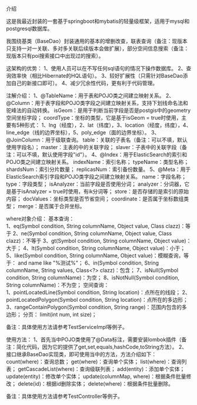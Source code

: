 介绍

这是我最近封装的一套基于springboot和mybatis的轻量级框架，适用于mysql和postgresql数据库。

我围绕基类（BaseDao）封装通用的基本的增删改查，联表查询（备注：现版本只支持一对一关联、多对多关联后续版本会做扩展），部分空间信息搜索（备注：现版本只有poi搜索接口中出现过的搜索）。

这架构的优势：
	1、使用人员可以在不写任何sql语句的情况下操作数据库。
	2、查询效率快（相比Hibernate的HQL语句）。
	3、较好扩展性（只需针对BaseDao添加自己的新接口即可）。
	4、减少冗余性代码，更有利于代码管理。
	
注解介绍：
	1、@TableName：用于表和POJO类之间建立映射关系。
	2、@Column：用于表字段和POJO类字段之间建立映射关系，支持下划线命名法和驼峰法的自动转换。
	  	isGeom：是用于判断当前字段是否是postgis中的geometry空间坐标字段；
	  	coordType：坐标的类型，它是基于isGeom = true时使用，主要有5种形式：
	  		1、lng（经度），2、lat（纬度），3、location（经度，纬度），4、line_edge（线的边界坐标），5、poly_edge（面的边界坐标）。
	3、@JoinColumn：用于级联查询。
		table：关联的子表名（备注：可以不填，默认使用字段名）；
		master：主表的中的关联字段；
		slaver：子表中的关联字段（备注：可以不填，默认使用字段"id"）。
	4、@Index：用于ElasticSearch的索引和POJO类之间建立映射关系。
		indexName：索引名称；
		typeName：类型名称；
		shardsNum：索引分片数量；
		replicasNum：索引备份数量。
	5、@Meta：用于ElasticSearch索引字段和POJO类字段之间建立映射关系。
		name：字段名称；
		type：字段类型；
		isAnalyzer：当前字段是否使用分词；
		analyzer：分词器，它是基于isAnalyzer = true时使用，有ik分词等；
		store：是否存储的是索引的原始内容；
		docValues：坐标类型是否节省空间；
		coordinate：是否属于坐标数组类型；
		merge：是否属于合并坐标。
		
where对象介绍：
	基本查询：	
		1、eq(Symbol condition, String columnName, Object value, Class<?> clazz)：等于
		2、ne(Symbol condition, String columnName, Object value, Class<?> clazz)：不等于
		3、gt(Symbol condition, String columnName, Object value)：大于；
		4、lt(Symbol condition, String columnName, Object value)：小于；
		5、like(Symbol condition, String columnName, Object value)：模糊查询，等于： and name like "%测试%"；
		6、in(Symbol condition, String columnName, String values, Class<?> clazz)：包含；
		7、isNull(Symbol condition, String columnName)：为空；
		8、isNotNull(Symbol condition, String columnName)：不为空；
	空间查询：	
		1、pointLocatedLine(Symbol condition, String location)：点所在的线段；
		2、pointLocatedPolygon(Symbol condition, String location)：点所在的多边形；
		3、rangeContainPolygon(Symbol condition, String range)：范围内包含的多边形；
	分页：
		limit(int num, int size)；
	
备注：具体使用方法请参考TestServiceImpl等例子。
	

使用方法：
	1、首先当中POJO类使用了@Data标注，需要安装lombok插件（备注：简化代码，因为它的提供了get,set,equals,hashCode,toString方法）。
	2、接口继承BaseDao实现类，即可使用当中的方法，方法介绍如下：
		count(where)：查询总数；
		get(where)：查询单个实体；
		list(where)：查询列表；
		getCascadeList(where)：查询级联列表；
		add(entity)：添加单个实体；
		update(entity)：修改单个实体；
		update(columnMap, where)：根据条件批量修改；
		delete(id)：根据id删除实体；
		delete(where)：根据条件批量删除。

备注：具体使用方法请参考TestController等例子。
	

